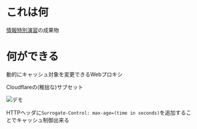 # これは何

[情報特別演習](https://www.coins.tsukuba.ac.jp/special-seminar/index1.html)の成果物

# 何ができる

動的にキャッシュ対象を変更できるWebプロキシ

Cloudflareの(稚拙な)サブセット

![デモ](https://user-images.githubusercontent.com/17472875/72378902-a9e00480-3755-11ea-9def-981172433522.gif)


HTTPヘッダに`Surrogate-Control: max-age=(time in seconds)`を追加することでキャッシュ制御出来る